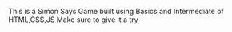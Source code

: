 This is a Simon Says Game built using Basics and Intermediate of HTML,CSS,JS
Make sure to give it a try